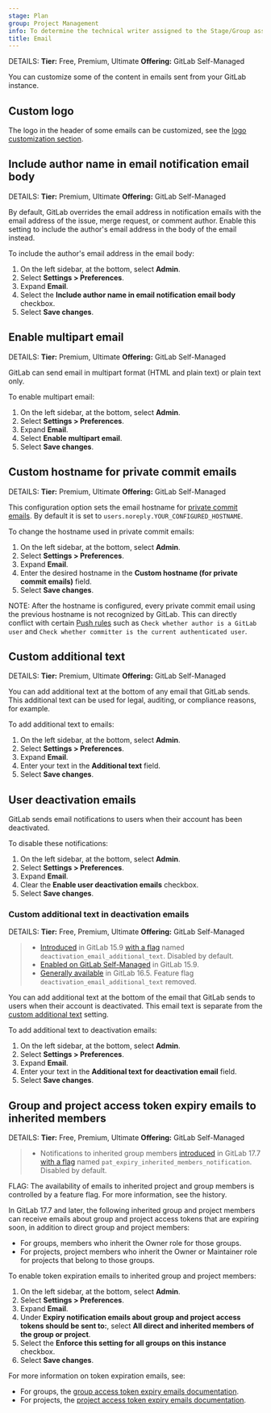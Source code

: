 ```yaml
---
stage: Plan
group: Project Management
info: To determine the technical writer assigned to the Stage/Group associated with this page, see https://handbook.gitlab.com/handbook/product/ux/technical-writing/#assignments
title: Email
---
```


DETAILS:
**Tier:** Free, Premium, Ultimate
**Offering:** GitLab Self-Managed

You can customize some of the content in emails sent from your GitLab instance.

## Custom logo

The logo in the header of some emails can be customized, see the [logo customization section](../appearance.md#customize-your-homepage-button).

## Include author name in email notification email body

DETAILS:
**Tier:** Premium, Ultimate
**Offering:** GitLab Self-Managed

By default, GitLab overrides the email address in notification emails with the email address
of the issue, merge request, or comment author. Enable this setting to include the author's email
address in the body of the email instead.

To include the author's email address in the email body:

1. On the left sidebar, at the bottom, select **Admin**.
1. Select **Settings > Preferences**.
1. Expand **Email**.
1. Select the **Include author name in email notification email body** checkbox.
1. Select **Save changes**.

## Enable multipart email

DETAILS:
**Tier:** Premium, Ultimate
**Offering:** GitLab Self-Managed

GitLab can send email in multipart format (HTML and plain text) or plain text only.

To enable multipart email:

1. On the left sidebar, at the bottom, select **Admin**.
1. Select **Settings > Preferences**.
1. Expand **Email**.
1. Select **Enable multipart email**.
1. Select **Save changes**.

## Custom hostname for private commit emails

DETAILS:
**Tier:** Premium, Ultimate
**Offering:** GitLab Self-Managed

This configuration option sets the email hostname for [private commit emails](../../user/profile/index.md#use-an-automatically-generated-private-commit-email).
 By default it is set to `users.noreply.YOUR_CONFIGURED_HOSTNAME`.

To change the hostname used in private commit emails:

1. On the left sidebar, at the bottom, select **Admin**.
1. Select **Settings > Preferences**.
1. Expand **Email**.
1. Enter the desired hostname in the **Custom hostname (for private commit emails)** field.
1. Select **Save changes**.

NOTE:
After the hostname is configured, every private commit email using the previous hostname is not
recognized by GitLab. This can directly conflict with certain [Push rules](../../user/project/repository/push_rules.md) such as
`Check whether author is a GitLab user` and `Check whether committer is the current authenticated user`.

## Custom additional text

DETAILS:
**Tier:** Premium, Ultimate
**Offering:** GitLab Self-Managed

You can add additional text at the bottom of any email that GitLab sends. This additional text
can be used for legal, auditing, or compliance reasons, for example.

To add additional text to emails:

1. On the left sidebar, at the bottom, select **Admin**.
1. Select **Settings > Preferences**.
1. Expand **Email**.
1. Enter your text in the **Additional text** field.
1. Select **Save changes**.

## User deactivation emails

GitLab sends email notifications to users when their account has been deactivated.

To disable these notifications:

1. On the left sidebar, at the bottom, select **Admin**.
1. Select **Settings > Preferences**.
1. Expand **Email**.
1. Clear the **Enable user deactivation emails** checkbox.
1. Select **Save changes**.

### Custom additional text in deactivation emails

DETAILS:
**Tier:** Free, Premium, Ultimate
**Offering:** GitLab Self-Managed

> - [Introduced](https://gitlab.com/gitlab-org/gitlab/-/issues/355964) in GitLab 15.9 [with a flag](../feature_flags.md) named `deactivation_email_additional_text`. Disabled by default.
> - [Enabled on GitLab Self-Managed](https://gitlab.com/gitlab-org/gitlab/-/merge_requests/111882) in GitLab 15.9.
> - [Generally available](https://gitlab.com/gitlab-org/gitlab/-/issues/392761) in GitLab 16.5. Feature flag `deactivation_email_additional_text` removed.

You can add additional text at the bottom of the email that GitLab sends to users when their account
is deactivated. This email text is separate from the [custom additional text](#custom-additional-text)
setting.

To add additional text to deactivation emails:

1. On the left sidebar, at the bottom, select **Admin**.
1. Select **Settings > Preferences**.
1. Expand **Email**.
1. Enter your text in the **Additional text for deactivation email** field.
1. Select **Save changes**.

## Group and project access token expiry emails to inherited members

DETAILS:
**Tier:** Free, Premium, Ultimate
**Offering:** GitLab Self-Managed

> - Notifications to inherited group members [introduced](https://gitlab.com/gitlab-org/gitlab/-/issues/463016) in GitLab 17.7 [with a flag](../feature_flags.md) named `pat_expiry_inherited_members_notification`. Disabled by default.

FLAG:
The availability of emails to inherited project and group members is controlled by a feature flag. For more information, see the history.

In GitLab 17.7 and later, the following inherited group and project members can receive emails about group and project access tokens that are expiring soon, in addition to direct group and project members:

- For groups, members who inherit the Owner role for those groups.
- For projects, project members who inherit the Owner or Maintainer role for projects that belong to those groups.

To enable token expiration emails to inherited group and project members:

1. On the left sidebar, at the bottom, select **Admin**.
1. Select **Settings > Preferences**.
1. Expand **Email**.
1. Under **Expiry notification emails about group and project access tokens should be sent to:**, select **All direct and inherited members of the group or project**.
1. Select the **Enforce this setting for all groups on this instance** checkbox.
1. Select **Save changes**.

For more information on token expiration emails, see:

- For groups, the [group access token expiry emails documentation](../../user/group/settings/group_access_tokens.md#group-access-token-expiry-emails).
- For projects, the [project access token expiry emails documentation](../../user/project/settings/project_access_tokens.md#project-access-token-expiry-emails).

<!-- ## Troubleshooting

Include any troubleshooting steps that you can foresee. If you know beforehand what issues
one might have when setting this up, or when something is changed, or on upgrading, it's
important to describe those, too. Think of things that may go wrong and include them here.
This is important to minimize requests for support, and to avoid doc comments with
questions that you know someone might ask.

Each scenario can be a third-level heading, for example `### Getting error message X`.
If you have none to add when creating a doc, leave this section in place
but commented out to help encourage others to add to it in the future. -->
